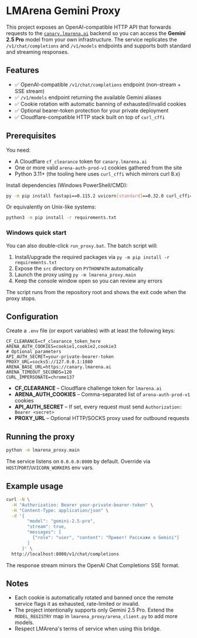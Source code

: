# LMArena Gemini Proxy

This project exposes an OpenAI-compatible HTTP API that forwards requests to the
[`canary.lmarena.ai`](https://lmarena.ai/) backend so you can access the
**Gemini 2.5 Pro** model from your own infrastructure.
The service replicates the `/v1/chat/completions` and `/v1/models` endpoints and
supports both standard and streaming responses.

## Features

- ✅ OpenAI-compatible `/v1/chat/completions` endpoint (non-stream + SSE stream)
- ✅ `/v1/models` endpoint returning the available Gemini aliases
- ✅ Cookie rotation with automatic banning of exhausted/invalid cookies
- ✅ Optional bearer-token protection for your private deployment
- ✅ Cloudflare-compatible HTTP stack built on top of `curl_cffi`

## Prerequisites

You need:

- A Cloudflare `cf_clearance` token for `canary.lmarena.ai`
- One or more valid `arena-auth-prod-v1` cookies gathered from the site
- Python 3.11+ (the tooling here uses `curl_cffi` which mirrors curl 8.x)

Install dependencies (Windows PowerShell/CMD):

```bash
py -m pip install fastapi==0.115.2 uvicorn[standard]==0.32.0 curl_cffi==0.7.4 python-dotenv==1.0.1
```

Or equivalently on Unix-like systems:

```bash
python3 -m pip install -r requirements.txt
```

### Windows quick start

You can also double-click `run_proxy.bat`. The batch script will:

1. Install/upgrade the required packages via `py -m pip install -r requirements.txt`
2. Expose the `src` directory on `PYTHONPATH` automatically
3. Launch the proxy using `py -m lmarena_proxy.main`
4. Keep the console window open so you can review any errors

The script runs from the repository root and shows the exit code when the proxy stops.

## Configuration

Create a `.env` file (or export variables) with at least the following keys:

```env
CF_CLEARANCE=cf_clearance_token_here
ARENA_AUTH_COOKIES=cookie1,cookie2,cookie3
# Optional parameters
API_AUTH_SECRET=your-private-bearer-token
PROXY_URL=socks5://127.0.0.1:1080
ARENA_BASE_URL=https://canary.lmarena.ai
ARENA_TIMEOUT_SECONDS=120
CURL_IMPERSONATE=chrome137
```

- **CF_CLEARANCE** – Cloudflare challenge token for `lmarena.ai`
- **ARENA_AUTH_COOKIES** – Comma-separated list of `arena-auth-prod-v1` cookies
- **API_AUTH_SECRET** – If set, every request must send `Authorization: Bearer <secret>`
- **PROXY_URL** – Optional HTTP/SOCKS proxy used for outbound requests

## Running the proxy

```bash
python -m lmarena_proxy.main
```

The service listens on `0.0.0.0:8000` by default. Override via `HOST`/`PORT`/`UVICORN_WORKERS` env vars.

## Example usage

```bash
curl -N \
  -H "Authorization: Bearer your-private-bearer-token" \
  -H "Content-Type: application/json" \
  -d '{
        "model": "gemini-2.5-pro",
        "stream": true,
        "messages": [
          {"role": "user", "content": "Привет! Расскажи о Gemini"}
        ]
      }' \
  http://localhost:8000/v1/chat/completions
```

The response stream mirrors the OpenAI Chat Completions SSE format.

## Notes

- Each cookie is automatically rotated and banned once the remote service flags
  it as exhausted, rate-limited or invalid.
- The project intentionally supports only Gemini 2.5 Pro. Extend the
  `MODEL_REGISTRY` map in `lmarena_proxy/arena_client.py` to add more models.
- Respect LMArena's terms of service when using this bridge.
